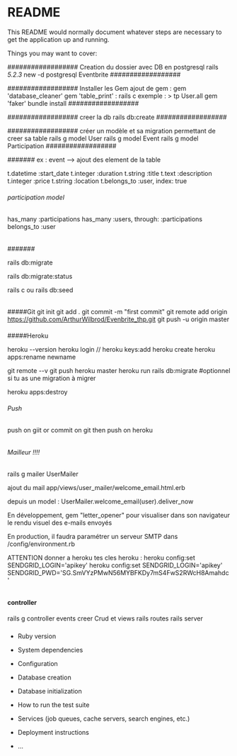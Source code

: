 # README

This README would normally document whatever steps are necessary to get the
application up and running.

Things you may want to cover:

################## Creation du dossier avec DB en postgresql
rails _5.2.3_ new -d postgresql Eventbrite
##################


################## Installer les Gem
ajout de gem :
gem 'database_cleaner'
gem 'table_print' : rails c exemple :  > tp User.all
gem 'faker'
bundle install
##################


################## creer la db
rails db:create
##################

################## créer un modèle et sa migration permettant de creer sa table
rails g model User
rails g model Event
rails g model Participation
##################


####### ex : event --> ajout des element de la table

t.datetime :start_date
t.integer :duration
t.string :title
t.text :description
t.integer :price
t.string :location
t.belongs_to :user, index: true

###### participation model

has_many :participations
has_many :users, through: :participations
belongs_to :user

######

#######

rails db:migrate

rails db:migrate:status

rails c ou rails db:seed

######
#####Git
git init
git add .
git commit -m "first commit"
git remote add origin https://github.com/ArthurWilbrod/Evenbrite_thp.git
git push -u origin master

####

#####Heroku

heroku --version
heroku login
// heroku keys:add
heroku create
heroku apps:rename newname

git remote --v
git push heroku master
heroku run rails db:migrate #optionnel si tu as une migration à migrer


heroku apps:destroy

####



###### Push

push on giit or commit on git then push on heroku


######

###### Mailleur !!!!
rails g mailer UserMailer

ajout du mail app/views/user_mailer/welcome_email.html.erb

depuis un model : UserMailer.welcome_email(user).deliver_now

En développement, gem "letter_opener" pour visualiser dans son navigateur le rendu visuel des e-mails envoyés

En production, il faudra paramétrer un serveur SMTP dans /config/environment.rb

ATTENTION donner a heroku tes cles  heroku : heroku config:set SENDGRID_LOGIN='apikey'
 heroku config:set SENDGRID_LOGIN='apikey'
 SENDGRID_PWD='SG.SmVYzPMwN56MYBFKDy7mS4FwS2RWcH8Amahdc'


######





#### controller
rails g controller events
creer Crud et views
rails routes
rails server

#####

* Ruby version

* System dependencies

* Configuration

* Database creation

* Database initialization

* How to run the test suite

* Services (job queues, cache servers, search engines, etc.)

* Deployment instructions

* ...
